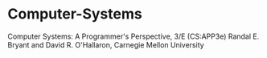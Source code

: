 # Computer-Systems
Computer Systems: A Programmer's Perspective, 3/E (CS:APP3e)  Randal E. Bryant and David R. O'Hallaron, Carnegie Mellon University
